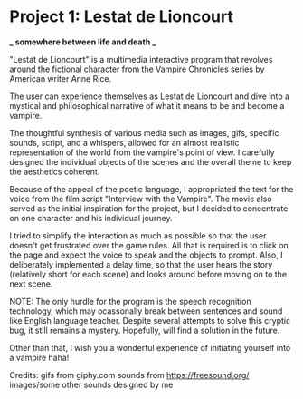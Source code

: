 # Project 1: Lestat de Lioncourt

**_ somewhere between life and death _**

"Lestat de Lioncourt" is a multimedia interactive program that revolves around the fictional character from the Vampire Chronicles series by American writer Anne Rice.

The user can experience themselves as Lestat de Lioncourt and dive into a mystical and philosophical narrative of what it means to be and become a vampire.

The thoughtful synthesis of various media such as images, gifs, specific sounds, script, and a whispers, allowed for an almost realistic representation of the world from the vampire's point of view. I carefully designed the individual objects of the scenes and the overall theme to keep the aesthetics coherent.

Because of the appeal of the poetic language, I appropriated the text for the voice from the film script "Interview with the Vampire". The movie also served as the initial inspiration for the project, but I decided to concentrate on one character and his individual journey.

I tried to simplify the interaction as much as possible so that the user doesn't get frustrated over the game rules. All that is required is to click on the page and expect the voice to speak and the objects to prompt. Also, I deliberately implemented a delay time, so that the user hears the story (relatively short for each scene) and looks around before moving on to the next scene.

NOTE: The only hurdle for the program is the speech recognition technology, which may ocassonally break between sentences and sound like English language teacher. Despite several attempts to solve this cryptic bug, it still remains a mystery. Hopefully, will find a solution in the future.

Other than that, I wish you a wonderful experience of initiating yourself into a vampire haha!

Credits:
gifs from giphy.com
sounds from https://freesound.org/
images/some other sounds designed by me

